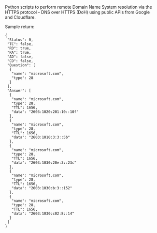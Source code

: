 Python scripts to perform remote Domain Name System resolution via the HTTPS protocol - DNS over HTTPS (DoH) using public APIs from Google and Cloudflare.

Sample return:
```
{
 "Status": 0,
 "TC": false,
 "RD": true,
 "RA": true,
 "AD": false,
 "CD": false,
 "Question": [
  {
   "name": "microsoft.com",
   "type": 28
  }
 ],
 "Answer": [
  {
   "name": "microsoft.com",
   "type": 28,
   "TTL": 1656,
   "data": "2603:1020:201:10::10f"
  },
  {
   "name": "microsoft.com",
   "type": 28,
   "TTL": 1656,
   "data": "2603:1010:3:3::5b"
  },
  {
   "name": "microsoft.com",
   "type": 28,
   "TTL": 1656,
   "data": "2603:1030:20e:3::23c"
  },
  {
   "name": "microsoft.com",
   "type": 28,
   "TTL": 1656,
   "data": "2603:1030:b:3::152"
  },
  {
   "name": "microsoft.com",
   "type": 28,
   "TTL": 1656,
   "data": "2603:1030:c02:8::14"
  }
 ]
}
```

